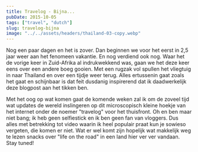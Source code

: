 ```yaml
---
title: Travelog - Bijna...
pubDate: 2015-10-05
tags: ["travel", "dutch"]
slug: travelog-bijna
image: "../../assets/headers/thailand-03-copy.webp"
---
```


Nog een paar dagen en het is zover. Dan beginnen we voor het eerst in 2,5 jaar weer aan het fenomeen vakantie. En nog verdiend ook nog. Waar het de vorige keer in Zuid-Afrika al indrukwekkend was, gaan we het deze keer eens over een andere boeg gooien. Met een rugzak vol spullen het vliegtuig in naar Thailand en over een tijdje weer terug. Alles ertussenin gaat zoals het gaat en schijnbaar is dat feit dusdanig inspirerend dat ik daadwerkelijk deze blogpost aan het tikken ben.

Met het oog op wat komen gaat de komende weken zal ik om de zoveel tijd wat updates de wereld inslingeren op dit microscopisch kleine hoekje van het internet onder de noemer "travelog" voor het thuisfront. Oh en ben maar niet bang; ik heb geen selfiestick en ik ben geen fan van vloggers. Dus alles met betrekking tot video waarin ik heel populair praat kun je sowieso vergeten, die komen er niet. Wat er wel komt zijn hopelijk wat makkelijk weg te lezen snacks over "life on the road" in een land hier ver ver vandaan. Stay tuned!
